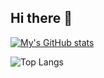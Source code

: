 ## Hi there 👋

[![My's GitHub stats](https://github-readme-stats.vercel.app/api?username=Tuhinpaul5)](https://github.com/Tuhinpaul5/github-readme-stats)

![Top Langs](https://github-readme-stats.vercel.app/api/top-langs/?username=Tuhinpaul5&hide=kotlin)
